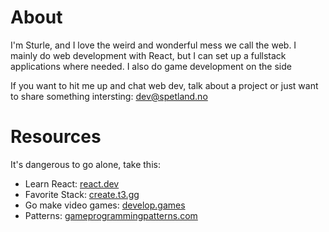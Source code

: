 # About
I'm Sturle, and I love the weird and wonderful mess we call the web. I mainly do web development with React, but I can set up a fullstack applications where needed. I also do game development on the side

If you want to hit me up and chat web dev, talk about a project or just want to share something intersting:  [dev@spetland.no](mailto://dev@spetland.no)

# Resources
It's dangerous to go alone, take this:

- Learn React: [react.dev](https://react.dev/?uwu=true)
- Favorite Stack: [create.t3.gg](https://create.t3.gg)
- Go make video games: [develop.games](https://develop.games)
- Patterns: [gameprogrammingpatterns.com](https://gameprogrammingpatterns.com)
